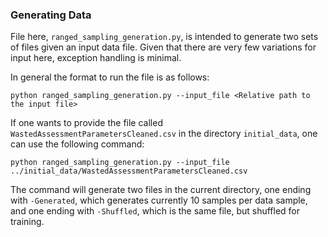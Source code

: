 ### Generating Data
File here, `ranged_sampling_generation.py`, is intended to generate two sets of files given an input data file. Given that there are very few variations for input here, exception handling is minimal. 

In general the format to run the file is as follows:
```
python ranged_sampling_generation.py --input_file <Relative path to the input file>
```

If one wants to provide the file called `WastedAssessmentParametersCleaned.csv` in the directory `initial_data`, one can use the following command:
```
python ranged_sampling_generation.py --input_file ../initial_data/WastedAssessmentParametersCleaned.csv
```

The command will generate two files in the current directory, one ending with `-Generated`, which generates currently 10 samples per data sample, and one ending with `-Shuffled`, which is the same file, but shuffled for training.